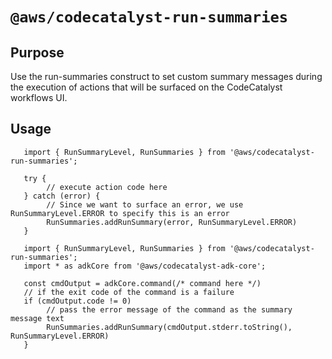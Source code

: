 # `@aws/codecatalyst-run-summaries`

## Purpose
Use the run-summaries construct to set custom summary messages during the execution of actions that will be surfaced on the CodeCatalyst workflows UI.

## Usage

```
   import { RunSummaryLevel, RunSummaries } from '@aws/codecatalyst-run-summaries';

   try {
        // execute action code here
   } catch (error) {
        // Since we want to surface an error, we use RunSummaryLevel.ERROR to specify this is an error
        RunSummaries.addRunSummary(error, RunSummaryLevel.ERROR)
   }
```

```
   import { RunSummaryLevel, RunSummaries } from '@aws/codecatalyst-run-summaries';
   import * as adkCore from '@aws/codecatalyst-adk-core';
        
   const cmdOutput = adkCore.command(/* command here */)
   // if the exit code of the command is a failure
   if (cmdOutput.code != 0)
        // pass the error message of the command as the summary message text
        RunSummaries.addRunSummary(cmdOutput.stderr.toString(), RunSummaryLevel.ERROR)
   }
```
